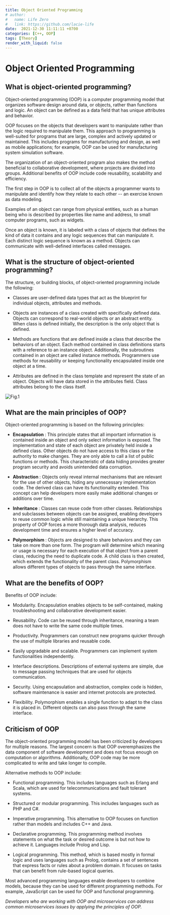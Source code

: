 ```yaml
---
title: Object Oriented Programming
# author:
#   name: Life Zero
#   link: https://github.com/lacie-life
date:  2021-12-30 11:11:11 +0700
categories: [C++, OOP]
tags: [Theory]
render_with_liquid: false
---
```


# Object Oriented Programming

## What is object-oriented programming?

Object-oriented programming (OOP) is a computer programming model that organizes software design around data, or objects, rather than functions and logic. An object can be defined as a data field that has unique attributes and behavior.

OOP focuses on the objects that developers want to manipulate rather than the logic required to manipulate them. This approach to programming is well-suited for programs that are large, complex and actively updated or maintained. This includes programs for manufacturing and design, as well as mobile applications; for example, OOP can be used for manufacturing system simulation software.

The organization of an object-oriented program also makes the method beneficial to collaborative development, where projects are divided into groups. Additional benefits of OOP include code reusability, scalability and efficiency.

The first step in OOP is to collect all of the objects a programmer wants to manipulate and identify how they relate to each other -- an exercise known as data modeling.

Examples of an object can range from physical entities, such as a human being who is described by properties like name and address, to small computer programs, such as widgets.

Once an object is known, it is labeled with a class of objects that defines the kind of data it contains and any logic sequences that can manipulate it. Each distinct logic sequence is known as a method. Objects can communicate with well-defined interfaces called messages.

## What is the structure of object-oriented programming?

The structure, or building blocks, of object-oriented programming include the following:

- Classes are user-defined data types that act as the blueprint for individual objects, attributes and methods.

- Objects are instances of a class created with specifically defined data. Objects can correspond to real-world objects or an abstract entity. When class is defined initially, the description is the only object that is defined.

- Methods are functions that are defined inside a class that describe the behaviors of an object. Each method contained in class definitions starts with a reference to an instance object. Additionally, the subroutines contained in an object are called instance methods. Programmers use methods for reusability or keeping functionality encapsulated inside one object at a time.

- Attributes are defined in the class template and represent the state of an object. Objects will have data stored in the attributes field. Class attributes belong to the class itself.

![Fig.1](https://cdn.ttgtmedia.com/rms/onlineimages/whatis-object_oriented_programming_half_column_mobile.png)

## What are the main principles of OOP?

Object-oriented programming is based on the following principles:

- <b> Encapsulation </b> : This principle states that all important information is contained inside an object and only select information is exposed. The implementation and state of each object are privately held inside a defined class. Other objects do not have access to this class or the authority to make changes. They are only able to call a list of public functions or methods. This characteristic of data hiding provides greater program security and avoids unintended data corruption.

- <b> Abstraction </b> : Objects only reveal internal mechanisms that are relevant for the use of other objects, hiding any unnecessary implementation code. The derived class can have its functionality extended. This concept can help developers more easily make additional changes or additions over time.

- <b> Inheritance </b> : Classes can reuse code from other classes. Relationships and subclasses between objects can be assigned, enabling developers to reuse common logic while still maintaining a unique hierarchy. This property of OOP forces a more thorough data analysis, reduces development time and ensures a higher level of accuracy.

- <b> Polymorphism </b> : Objects are designed to share behaviors and they can take on more than one form. The program will determine which meaning or usage is necessary for each execution of that object from a parent class, reducing the need to duplicate code. A child class is then created, which extends the functionality of the parent class. Polymorphism allows different types of objects to pass through the same interface.


## What are the benefits of OOP?

Benefits of OOP include:

- Modularity. Encapsulation enables objects to be self-contained, making troubleshooting and collaborative development easier.

- Reusability. Code can be reused through inheritance, meaning a team does not have to write the same code multiple times.

- Productivity. Programmers can construct new programs quicker through the use of multiple libraries and reusable code.

- Easily upgradable and scalable. Programmers can implement system functionalities independently.

- Interface descriptions. Descriptions of external systems are simple, due to message passing techniques that are used for objects communication.

- Security. Using encapsulation and abstraction, complex code is hidden, software maintenance is easier and internet protocols are protected.

- Flexibility. Polymorphism enables a single function to adapt to the class it is placed in. Different objects can also pass through the same interface.

## Criticism of OOP

The object-oriented programming model has been criticized by developers for multiple reasons. The largest concern is that OOP overemphasizes the data component of software development and does not focus enough on computation or algorithms. Additionally, OOP code may be more complicated to write and take longer to compile.

Alternative methods to OOP include:

- Functional programming. This includes languages such as Erlang and Scala, which are used for telecommunications and fault tolerant systems.

- Structured or modular programming. This includes languages such as PHP and C#.

- Imperative programming. This alternative to OOP focuses on function rather than models and includes C++ and Java.

- Declarative programming. This programming method involves statements on what the task or desired outcome is but not how to achieve it. Languages include Prolog and Lisp.

- Logical programming. This method, which is based mostly in formal logic and uses languages such as Prolog, contains a set of sentences that express facts or rules about a problem domain. It focuses on tasks that can benefit from rule-based logical queries.

Most advanced programming languages enable developers to combine models, because they can be used for different programming methods. For example, JavaScript can be used for OOP and functional programming.

*Developers who are working with OOP and microservices can address common microservices issues by applying the principles of OOP.*
